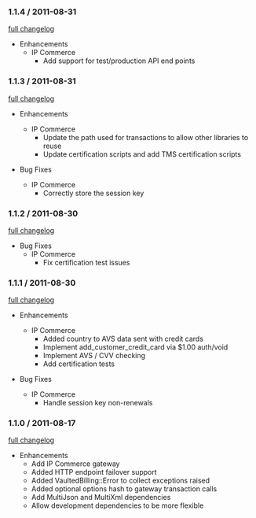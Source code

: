 ### 1.1.4 / 2011-08-31

[full changelog](http://github.com/envylabs/vaulted_billing/compare/v1.1.3...v1.1.4)

* Enhancements
  * IP Commerce
    * Add support for test/production API end points

### 1.1.3 / 2011-08-31

[full changelog](http://github.com/envylabs/vaulted_billing/compare/v1.1.2...v1.1.3)

* Enhancements
  * IP Commerce
    * Update the path used for transactions to allow other libraries to reuse
    * Update certification scripts and add TMS certification scripts

* Bug Fixes
  * IP Commerce
    * Correctly store the session key

### 1.1.2 / 2011-08-30

[full changelog](http://github.com/envylabs/vaulted_billing/compare/v1.1.1...v1.1.2)

* Bug Fixes
  * IP Commerce
    * Fix certification test issues

### 1.1.1 / 2011-08-30

[full changelog](http://github.com/envylabs/vaulted_billing/compare/v1.1.0...v1.1.1)

* Enhancements
  * IP Commerce
    * Added country to AVS data sent with credit cards
    * Implement add_customer_credit_card via $1.00 auth/void
    * Implement AVS / CVV checking
    * Add certification tests

* Bug Fixes
  * IP Commerce
    * Handle session key non-renewals
  
### 1.1.0 / 2011-08-17

[full changelog](http://github.com/envylabs/vaulted_billing/compare/v1.0.2...v1.1.0)

* Enhancements
  * Add IP Commerce gateway
  * Added HTTP endpoint failover support
  * Added VaultedBilling::Error to collect exceptions raised
  * Added optional options hash to gateway transaction calls
  * Add MultiJson and MultiXml dependencies
  * Allow development dependencies to be more flexible
